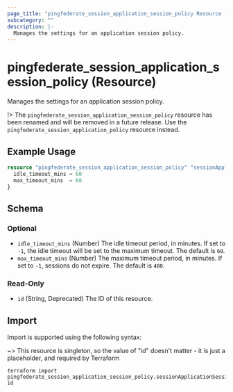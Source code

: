 ```yaml
---
page_title: "pingfederate_session_application_session_policy Resource - terraform-provider-pingfederate"
subcategory: ""
description: |-
  Manages the settings for an application session policy.
---
```


# pingfederate_session_application_session_policy (Resource)

Manages the settings for an application session policy.

!> The `pingfederate_session_application_session_policy` resource has been renamed and will be removed in a future release. Use the `pingfederate_session_application_policy` resource instead.

## Example Usage

```terraform
resource "pingfederate_session_application_session_policy" "sessionApplicationSessionPolicyExample" {
  idle_timeout_mins = 60
  max_timeout_mins  = 60
}
```

<!-- schema generated by tfplugindocs -->
## Schema

### Optional

- `idle_timeout_mins` (Number) The idle timeout period, in minutes. If set to `-1`, the idle timeout will be set to the maximum timeout. The default is `60`.
- `max_timeout_mins` (Number) The maximum timeout period, in minutes. If set to `-1`, sessions do not expire. The default is `480`.

### Read-Only

- `id` (String, Deprecated) The ID of this resource.

## Import

Import is supported using the following syntax:

~> This resource is singleton, so the value of "id" doesn't matter - it is just a placeholder, and required by Terraform

```shell
terraform import pingfederate_session_application_session_policy.sessionApplicationSessionPolicy id
```